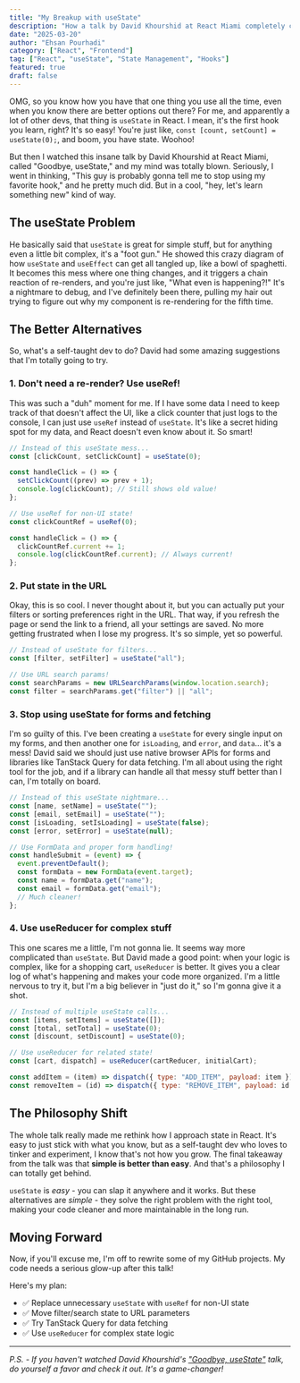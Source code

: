 ```yaml
---
title: "My Breakup with useState"
description: "How a talk by David Khourshid at React Miami completely changed my perspective on state management in React, and why useState might not be the answer to everything."
date: "2025-03-20"
author: "Ehsan Pourhadi"
category: ["React", "Frontend"]
tag: ["React", "useState", "State Management", "Hooks"]
featured: true
draft: false
---
```


OMG, so you know how you have that one thing you use all the time, even when you know there are better options out there? For me, and apparently a lot of other devs, that thing is `useState` in React. I mean, it's the first hook you learn, right? It's so easy! You're just like, `const [count, setCount] = useState(0);`, and boom, you have state. Woohoo!

But then I watched this insane talk by David Khourshid at React Miami, called "Goodbye, useState," and my mind was totally blown. Seriously, I went in thinking, "This guy is probably gonna tell me to stop using my favorite hook," and he pretty much did. But in a cool, "hey, let's learn something new" kind of way.

## The useState Problem

He basically said that `useState` is great for simple stuff, but for anything even a little bit complex, it's a "foot gun." He showed this crazy diagram of how `useState` and `useEffect` can get all tangled up, like a bowl of spaghetti. It becomes this mess where one thing changes, and it triggers a chain reaction of re-renders, and you're just like, "What even is happening?!" It's a nightmare to debug, and I've definitely been there, pulling my hair out trying to figure out why my component is re-rendering for the fifth time.

## The Better Alternatives

So, what's a self-taught dev to do? David had some amazing suggestions that I'm totally going to try.

### 1. Don't need a re-render? Use useRef!

This was such a "duh" moment for me. If I have some data I need to keep track of that doesn't affect the UI, like a click counter that just logs to the console, I can just use `useRef` instead of `useState`. It's like a secret hiding spot for my data, and React doesn't even know about it. So smart!

```javascript
// Instead of this useState mess...
const [clickCount, setClickCount] = useState(0);

const handleClick = () => {
  setClickCount((prev) => prev + 1);
  console.log(clickCount); // Still shows old value!
};

// Use useRef for non-UI state!
const clickCountRef = useRef(0);

const handleClick = () => {
  clickCountRef.current += 1;
  console.log(clickCountRef.current); // Always current!
};
```

### 2. Put state in the URL

Okay, this is so cool. I never thought about it, but you can actually put your filters or sorting preferences right in the URL. That way, if you refresh the page or send the link to a friend, all your settings are saved. No more getting frustrated when I lose my progress. It's so simple, yet so powerful.

```javascript
// Instead of useState for filters...
const [filter, setFilter] = useState("all");

// Use URL search params!
const searchParams = new URLSearchParams(window.location.search);
const filter = searchParams.get("filter") || "all";
```

### 3. Stop using useState for forms and fetching

I'm so guilty of this. I've been creating a `useState` for every single input on my forms, and then another one for `isLoading`, and `error`, and `data`... it's a mess! David said we should just use native browser APIs for forms and libraries like TanStack Query for data fetching. I'm all about using the right tool for the job, and if a library can handle all that messy stuff better than I can, I'm totally on board.

```javascript
// Instead of this useState nightmare...
const [name, setName] = useState("");
const [email, setEmail] = useState("");
const [isLoading, setIsLoading] = useState(false);
const [error, setError] = useState(null);

// Use FormData and proper form handling!
const handleSubmit = (event) => {
  event.preventDefault();
  const formData = new FormData(event.target);
  const name = formData.get("name");
  const email = formData.get("email");
  // Much cleaner!
};
```

### 4. Use useReducer for complex stuff

This one scares me a little, I'm not gonna lie. It seems way more complicated than `useState`. But David made a good point: when your logic is complex, like for a shopping cart, `useReducer` is better. It gives you a clear log of what's happening and makes your code more organized. I'm a little nervous to try it, but I'm a big believer in "just do it," so I'm gonna give it a shot.

```javascript
// Instead of multiple useState calls...
const [items, setItems] = useState([]);
const [total, setTotal] = useState(0);
const [discount, setDiscount] = useState(0);

// Use useReducer for related state!
const [cart, dispatch] = useReducer(cartReducer, initialCart);

const addItem = (item) => dispatch({ type: "ADD_ITEM", payload: item });
const removeItem = (id) => dispatch({ type: "REMOVE_ITEM", payload: id });
```

## The Philosophy Shift

The whole talk really made me rethink how I approach state in React. It's easy to just stick with what you know, but as a self-taught dev who loves to tinker and experiment, I know that's not how you grow. The final takeaway from the talk was that **simple is better than easy**. And that's a philosophy I can totally get behind.

`useState` is _easy_ - you can slap it anywhere and it works. But these alternatives are _simple_ - they solve the right problem with the right tool, making your code cleaner and more maintainable in the long run.

## Moving Forward

Now, if you'll excuse me, I'm off to rewrite some of my GitHub projects. My code needs a serious glow-up after this talk!

Here's my plan:

- ✅ Replace unnecessary `useState` with `useRef` for non-UI state
- ✅ Move filter/search state to URL parameters
- ✅ Try TanStack Query for data fetching
- ✅ Use `useReducer` for complex state logic

---

_P.S. - If you haven't watched David Khourshid's ["Goodbye, useState"](https://www.youtube.com/watch?v=d3mhZbBOxbE) talk, do yourself a favor and check it out. It's a game-changer!_
